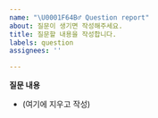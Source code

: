 ```yaml
---
name: "\U0001F64B‍♂️ Question report"
about: 질문이 생기면 작성해주세요.
title: 질문할 내용을 작성합니다.
labels: question
assignees: ''

---
```


**질문 내용**
<!-- 질문할 내용을 자세하게 풀어서 작성해주세요. 이해를 돕기 위해 이미지 첨부 가능합니다. -->
- (여기에 지우고 작성)
